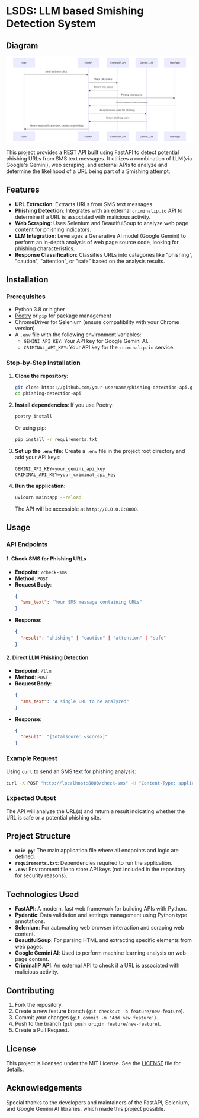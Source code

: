 # LSDS: LLM based Smishing Detection System

## Diagram
![System Diagram](https://github.com/hongvincent/LSDS_Gemini/blob/main/lsds_gemini_seq_diagram.png)

This project provides a REST API built using FastAPI to detect potential phishing URLs from SMS text messages. It utilizes a combination of LLM(via Google's Gemini), web scraping, and external APIs to analyze and determine the likelihood of a URL being part of a Smishing attempt.

## Features

- **URL Extraction**: Extracts URLs from SMS text messages.
- **Phishing Detection**: Integrates with an external `criminalip.io` API to determine if a URL is associated with malicious activity.
- **Web Scraping**: Uses Selenium and BeautifulSoup to analyze web page content for phishing indicators.
- **LLM Integration**: Leverages a Generative AI model (Google Gemini) to perform an in-depth analysis of web page source code, looking for phishing characteristics.
- **Response Classification**: Classifies URLs into categories like "phishing", "caution", "attention", or "safe" based on the analysis results.

## Installation

### Prerequisites

- Python 3.8 or higher
- [Poetry](https://python-poetry.org/) or `pip` for package management
- ChromeDriver for Selenium (ensure compatibility with your Chrome version)
- A `.env` file with the following environment variables:
  - `GEMINI_API_KEY`: Your API key for Google Gemini AI.
  - `CRIMINAL_API_KEY`: Your API key for the `criminalip.io` service.

### Step-by-Step Installation

1. **Clone the repository**:
   ```bash
   git clone https://github.com/your-username/phishing-detection-api.git
   cd phishing-detection-api
   ```

2. **Install dependencies**:
   If you use Poetry:
   ```bash
   poetry install
   ```
   Or using pip:
   ```bash
   pip install -r requirements.txt
   ```

3. **Set up the `.env` file**:
   Create a `.env` file in the project root directory and add your API keys:
   ```env
   GEMINI_API_KEY=your_gemini_api_key
   CRIMINAL_API_KEY=your_criminal_api_key
   ```

4. **Run the application**:
   ```bash
   uvicorn main:app --reload
   ```

   The API will be accessible at `http://0.0.0.0:8000`.

## Usage

### API Endpoints

#### 1. Check SMS for Phishing URLs
- **Endpoint**: `/check-sms`
- **Method**: `POST`
- **Request Body**: 
  ```json
  {
    "sms_text": "Your SMS message containing URLs"
  }
  ```
- **Response**:
  ```json
  {
    "result": "phishing" | "caution" | "attention" | "safe"
  }
  ```

#### 2. Direct LLM Phishing Detection
- **Endpoint**: `/llm`
- **Method**: `POST`
- **Request Body**:
  ```json
  {
    "sms_text": "A single URL to be analyzed"
  }
  ```
- **Response**:
  ```json
  {
    "result": "[totalscore: <score>]"
  }
  ```

### Example Request

Using `curl` to send an SMS text for phishing analysis:
```bash
curl -X POST "http://localhost:8000/check-sms" -H "Content-Type: application/json" -d '{"sms_text": "Check out this link http://example.com"}'
```

### Expected Output
The API will analyze the URL(s) and return a result indicating whether the URL is safe or a potential phishing site.

## Project Structure

- **`main.py`**: The main application file where all endpoints and logic are defined.
- **`requirements.txt`**: Dependencies required to run the application.
- **`.env`**: Environment file to store API keys (not included in the repository for security reasons).

## Technologies Used

- **FastAPI**: A modern, fast web framework for building APIs with Python.
- **Pydantic**: Data validation and settings management using Python type annotations.
- **Selenium**: For automating web browser interaction and scraping web content.
- **BeautifulSoup**: For parsing HTML and extracting specific elements from web pages.
- **Google Gemini AI**: Used to perform machine learning analysis on web page content.
- **CriminalIP API**: An external API to check if a URL is associated with malicious activity.

## Contributing

1. Fork the repository.
2. Create a new feature branch (`git checkout -b feature/new-feature`).
3. Commit your changes (`git commit -m 'Add new feature'`).
4. Push to the branch (`git push origin feature/new-feature`).
5. Create a Pull Request.

## License

This project is licensed under the MIT License. See the [LICENSE](LICENSE) file for details.

## Acknowledgements

Special thanks to the developers and maintainers of the FastAPI, Selenium, and Google Gemini AI libraries, which made this project possible.
